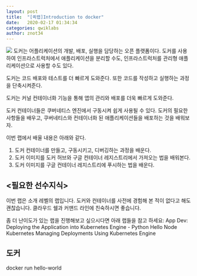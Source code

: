 ```yaml
---
layout: post
title:  "[퀵랩]Introduction to docker"
date:   2020-02-17 01:34:34
categories: qwiklabs
author: znot34
---
```

<img src ="https://cdn.qwiklabs.com/GMOHykaqmlTHiqEeQXTySaMXYPHeIvaqa2qHEzw6Occ%3D"/>
도커는 어플리케이션의 개발, 배포, 실행을 담당하는 오픈 플랫폼이다.
도커를 사용하여 인프라스트럭처에서 애플리케이션을 분리할 수도,
인프라스트럭처를 관리형 애플리케이션으로 사용할 수도 있다.

도커는 코드 배포와 테스트를 더 빠르게 도와준다.
또한 코드를 작성하고 실행하는 과정을 단축시켜준다.

도커는 커널 컨테이너화 기능을 통해 앱의 관리와 배포를 더욱 빠르게 도와준다.

도커 컨테이너들은 쿠버네티스 엔진에서 구동시켜 쉽게 사용될 수 있다.
도커의 필요한 사항들을 배우고, 쿠버네티스와 컨테이너화 된 애플리케이션들을 배포하는 것을 배워보자.

이번 랩에서 배울 내용은 아래와 같다.
1) 도커 컨테이너를 만들고, 구동시키고, 디버깅하는 과정을 배운다.
2) 도커 이미지를 도커 허브와 구글 컨테이너 레지스트리에서 가져오는 법을 배워본다.
3) 도커 이미지를 구글 컨테이너 레지스트리에 푸시하는 법을 배운다.

<h2><필요한 선수지식></h2>

이번 랩은 소개 레벨의 랩입니다. 도커와 컨테이너를 사전에 경험해 본 적이 없다고 해도 괜찮습니다.
클라우드 쉘과 커맨드 라인에 친숙하시면 좋습니다. 

좀 더 난이도가 있는 랩을 진행해보고 싶으시다면 아래 랩들을 참고 하세요:
App Dev: Deploying the Application into Kubernetes Engine - Python
Hello Node Kubernetes
Managing Deployments Using Kubernetes Engine


<h2>도커</h2>
docker run hello-world


